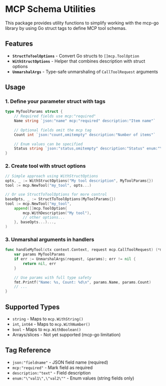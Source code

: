 # MCP Schema Utilities

This package provides utility functions to simplify working with the mcp-go library by using Go struct tags to define
MCP tool schemas.

## Features

- **`StructToToolOptions`** - Convert Go structs to `[]mcp.ToolOption`
- **`WithStructOptions`** - Helper that combines description with struct options
- **`UnmarshalArgs`** - Type-safe unmarshaling of `CallToolRequest` arguments

## Usage

### 1. Define your parameter struct with tags

```go
type MyToolParams struct {
    // Required fields use mcp:"required"
    Name string `json:"name" mcp:"required" description:"Item name"`
    
    // Optional fields omit the mcp tag
    Count int `json:"count,omitempty" description:"Number of items"`
    
    // Enum values can be specified
    Status string `json:"status,omitempty" description:"Status" enum:"\"active\",\"inactive\""`
}
```

### 2. Create tool with struct options

```go
// Simple approach using WithStructOptions
opts, _ := WithStructOptions("My tool description", MyToolParams{})
tool := mcp.NewTool("my_tool", opts...)

// Or use StructToToolOptions for more control
baseOpts, _ := StructToToolOptions(MyToolParams{})
tool := mcp.NewTool("my_tool",
    append([]mcp.ToolOption{
        mcp.WithDescription("My tool"),
        // other options...
    }, baseOpts...)...,
)
```

### 3. Unmarshal arguments in handlers

```go
func handleMyTool(ctx context.Context, request mcp.CallToolRequest) (*mcp.CallToolResult, error) {
    var params MyToolParams
    if err := UnmarshalArgs(request, &params); err != nil {
        return nil, err
    }
    
    // Use params with full type safety
    fmt.Printf("Name: %s, Count: %d\n", params.Name, params.Count)
    // ...
}
```

## Supported Types

- `string` - Maps to `mcp.WithString()`
- `int`, `int64` - Maps to `mcp.WithNumber()`
- `bool` - Maps to `mcp.WithBoolean()`
- Arrays/slices - Not yet supported (mcp-go limitation)

## Tag Reference

- `json:"fieldname"` - JSON field name (required)
- `mcp:"required"` - Mark field as required
- `description:"text"` - Field description
- `enum:"\"val1\",\"val2\""` - Enum values (string fields only)
